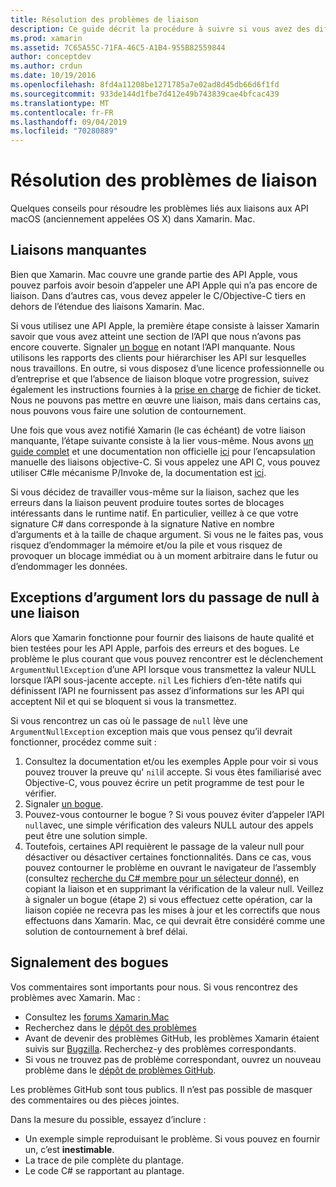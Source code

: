 ```yaml
---
title: Résolution des problèmes de liaison
description: Ce guide décrit la procédure à suivre si vous avez des difficultés à lier une bibliothèque objective-C. En particulier, il aborde les liaisons manquantes, les exceptions d’argument lors du passage de la valeur null à une liaison et le signalement des bogues.
ms.prod: xamarin
ms.assetid: 7C65A55C-71FA-46C5-A1B4-955B82559844
author: conceptdev
ms.author: crdun
ms.date: 10/19/2016
ms.openlocfilehash: 8fd4a11208be1271785a7e02ad8d45db66d6f1fd
ms.sourcegitcommit: 933de144d1fbe7d412e49b743839cae4bfcac439
ms.translationtype: MT
ms.contentlocale: fr-FR
ms.lasthandoff: 09/04/2019
ms.locfileid: "70280889"
---
```

# <a name="binding-troubleshooting"></a>Résolution des problèmes de liaison

Quelques conseils pour résoudre les problèmes liés aux liaisons aux API macOS (anciennement appelées OS X) dans Xamarin. Mac.

## <a name="missing-bindings"></a>Liaisons manquantes

Bien que Xamarin. Mac couvre une grande partie des API Apple, vous pouvez parfois avoir besoin d’appeler une API Apple qui n’a pas encore de liaison. Dans d’autres cas, vous devez appeler le C/Objective-C tiers en dehors de l’étendue des liaisons Xamarin. Mac.

Si vous utilisez une API Apple, la première étape consiste à laisser Xamarin savoir que vous avez atteint une section de l’API que nous n’avons pas encore couverte. Signaler [un bogue](#reporting-bugs) en notant l’API manquante. Nous utilisons les rapports des clients pour hiérarchiser les API sur lesquelles nous travaillons. En outre, si vous disposez d’une licence professionnelle ou d’entreprise et que l’absence de liaison bloque votre progression, suivez également les instructions fournies à la [prise en charge](http://xamarin.com/support) de fichier de ticket. Nous ne pouvons pas mettre en œuvre une liaison, mais dans certains cas, nous pouvons vous faire une solution de contournement.

Une fois que vous avez notifié Xamarin (le cas échéant) de votre liaison manquante, l’étape suivante consiste à la lier vous-même. Nous avons [un guide complet](~/cross-platform/macios/binding/overview.md) et une documentation non officielle [ici](http://brendanzagaeski.appspot.com/xamarin/0002.html) pour l’encapsulation manuelle des liaisons objective-C. Si vous appelez une API C, vous pouvez utiliser C#le mécanisme P/Invoke de, la documentation est [ici](https://www.mono-project.com/docs/advanced/pinvoke/).

Si vous décidez de travailler vous-même sur la liaison, sachez que les erreurs dans la liaison peuvent produire toutes sortes de blocages intéressants dans le runtime natif. En particulier, veillez à ce que votre signature C# dans corresponde à la signature Native en nombre d’arguments et à la taille de chaque argument. Si vous ne le faites pas, vous risquez d’endommager la mémoire et/ou la pile et vous risquez de provoquer un blocage immédiat ou à un moment arbitraire dans le futur ou d’endommager les données.

## <a name="argument-exceptions-when-passing-null-to-a-binding"></a>Exceptions d’argument lors du passage de null à une liaison

Alors que Xamarin fonctionne pour fournir des liaisons de haute qualité et bien testées pour les API Apple, parfois des erreurs et des bogues. Le problème le plus courant que vous pouvez rencontrer est le déclenchement `ArgumentNullException` d’une API lorsque vous transmettez la valeur NULL lorsque l’API sous-jacente accepte. `nil` Les fichiers d’en-tête natifs qui définissent l’API ne fournissent pas assez d’informations sur les API qui acceptent Nil et qui se bloquent si vous la transmettez.

Si vous rencontrez un cas où le passage de `null` lève une `ArgumentNullException` exception mais que vous pensez qu’il devrait fonctionner, procédez comme suit :

1. Consultez la documentation et/ou les exemples Apple pour voir si vous pouvez trouver la preuve qu' `nil`il accepte. Si vous êtes familiarisé avec Objective-C, vous pouvez écrire un petit programme de test pour le vérifier.
2. Signaler [un bogue](#reporting-bugs).
3. Pouvez-vous contourner le bogue ? Si vous pouvez éviter d’appeler l’API `null`avec, une simple vérification des valeurs NULL autour des appels peut être une solution simple.
4. Toutefois, certaines API requièrent le passage de la valeur null pour désactiver ou désactiver certaines fonctionnalités. Dans ce cas, vous pouvez contourner le problème en ouvrant le navigateur de l’assembly (consultez [recherche du C# membre pour un sélecteur donné](~/mac/app-fundamentals/mac-apis.md#finding_selector)), en copiant la liaison et en supprimant la vérification de la valeur null. Veillez à signaler un bogue (étape 2) si vous effectuez cette opération, car la liaison copiée ne recevra pas les mises à jour et les correctifs que nous effectuons dans Xamarin. Mac, ce qui devrait être considéré comme une solution de contournement à bref délai.

<a name="reporting-bugs"/>

## <a name="reporting-bugs"></a>Signalement des bogues

Vos commentaires sont importants pour nous. Si vous rencontrez des problèmes avec Xamarin. Mac :

- Consultez les [forums Xamarin.Mac](https://forums.xamarin.com/categories/mac)
- Recherchez dans le [dépôt des problèmes](https://github.com/xamarin/xamarin-macios/issues) 
- Avant de devenir des problèmes GitHub, les problèmes Xamarin étaient suivis sur [Bugzilla](https://bugzilla.xamarin.com/describecomponents.cgi). Recherchez-y des problèmes correspondants.
- Si vous ne trouvez pas de problème correspondant, ouvrez un nouveau problème dans le [dépôt de problèmes GitHub](https://github.com/xamarin/xamarin-macios/issues/new).

Les problèmes GitHub sont tous publics. Il n’est pas possible de masquer des commentaires ou des pièces jointes. 

Dans la mesure du possible, essayez d’inclure :

- Un exemple simple reproduisant le problème. Si vous pouvez en fournir un, c’est **inestimable**. 
- La trace de pile complète du plantage.
- Le code C# se rapportant au plantage.
